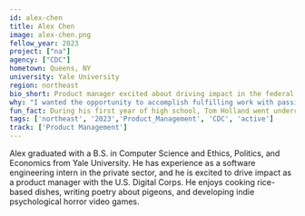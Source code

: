 ```yaml
---
id: alex-chen
title: Alex Chen
image: alex-chen.png
fellow_year: 2023
project: ["na"]
agency: ["CDC"]
hometown: Queens, NY
university: Yale University
region: northeast
bio_short: Product manager excited about driving impact in the federal government
why: "I wanted the opportunity to accomplish fulfilling work with passionate people."
fun_fact: During his first year of high school, Tom Holland went undercover pretending to be a student at Alex's school. 
tags: ['northeast', '2023','Product_Management', 'CDC', 'active']
track: ['Product Management']
---
```


Alex graduated with a B.S. in Computer Science and Ethics, Politics, and Economics from Yale University. He has experience as a software engineering intern in the private sector, and he is excited to drive impact as a product manager with the U.S. Digital Corps. He enjoys cooking rice-based dishes, writing poetry about pigeons, and developing indie psychological horror video games. 